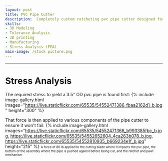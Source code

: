 ```yaml
---
layout: post
title: PVC Pipe Cutter
description:  Completely custom ratcheting pvc pipe cutter designed for larger pipe diameters of 3.5 inches and below.
skills: 
- 3D Modeling
- Tolerance Analysis
- 3D printing
- Manufacturing
- Stress Analysis (FEA)
main-image: /stock picture.png
---
```


---
# Stress Analysis
The required stress to yield a 3.5" OD pvc pipe is found first:
{% include image-gallery.html images="https://live.staticflickr.com/65535/54552471386_fbaa2162d1_b.jpg" height="300" %}

That force is then applied to various components of the pipe cutter to ensure it won't fail:
{% include image-gallery.html images="https://live.staticflickr.com/65535/54552471366_b993385fbc_b.jpg, https://live.staticflickr.com/65535/54552652604_4ca263b078_b.jpg, https://live.staticflickr.com/65535/54552810935_b669234e1f_b.jpg" height="215" %} 
<span style="font-size: 10px">A force of 80 lb applied to the cutting blade where it impacts the pvc pipe, the bottom of the assembly where the pipe is pushed against before being cut, and the ratchet and pawl mechanism</span>  
